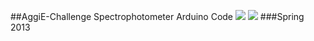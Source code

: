 ##AggiE-Challenge Spectrophotometer Arduino Code
<a href="http://www.tamu.edu/"><img src="https://upload.wikimedia.org/wikipedia/commons/e/e0/TAMU_logo.png"></a>
<a href="http://engineering.tamu.edu/essap/areas/enrichment/aggie-challenge">
<img src="https://raw.github.com/4n1m0s1ty/spectrino/master/Images/IMG_20130301_162643.jpg"></a>
###Spring 2013
